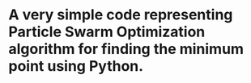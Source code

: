 # A very simple code representing Particle Swarm Optimization algorithm for finding the minimum point using Python. 
